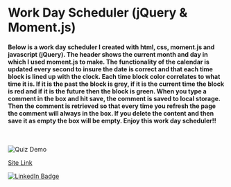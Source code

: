# Work Day Scheduler (jQuery & Moment.js)

#### Below is a work day scheduler I created with html, css, moment.js and javascript (jQuery). The header shows the current month and day in which I used moment.js to make. The functionality of the calendar is updated every second to insure the date is correct and that each time block is lined up with the clock. Each time block color correlates to what time it is. If it is the past the block is grey, if it is the current time the block is red and if it is the future then the block is green. When you type a comment in the box and hit save, the comment is saved to local storage. Then the comment is retrieved so that every time you refresh the page the comment will always in the box. If you delete the content and then save it as empty the box will be empty. Enjoy this work day scheduler!!

<br>

![Quiz Demo](Images/demo.gif)

[Site Link](https://cliffordmorin.github.io/Work-Day-Scheduler/)

[![LinkedIn Badge](https://img.shields.io/badge/LinkedIn-Profile-informational?style=flat&logo=linkedin&logoColor=white&color=0D76A8)](https://www.linkedin.com/in/morin-clifford-129888a9/)